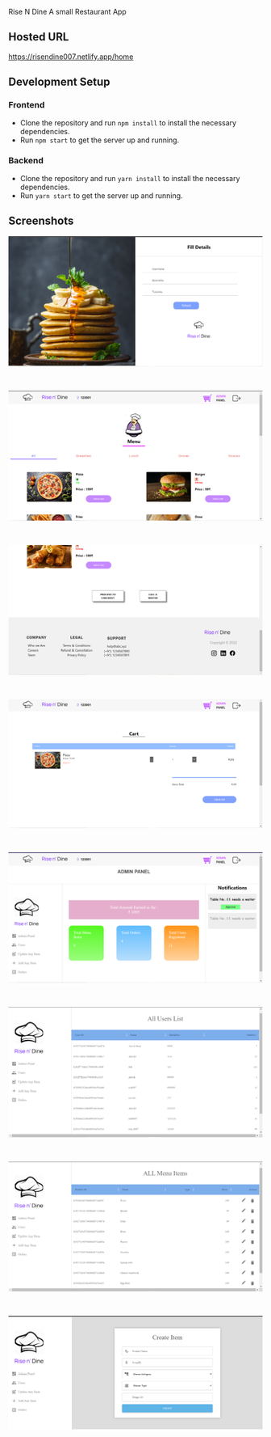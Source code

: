 Rise N Dine
A small Restaurant App

## Hosted URL
https://risendine007.netlify.app/home

## Development Setup

### Frontend

- Clone the repository and run `npm install` to install the necessary dependencies.
- Run `npm start` to get the server up and running.

### Backend

- Clone the repository and run `yarn install` to install the necessary dependencies.
- Run `yarn start` to get the server up and running.

## Screenshots

![App Screenshot](https://github.com/Ayush-019/Restaurant_Website/blob/main/src/Assets/Read%20me%20Assets/Screenshot%20(475).png)

<br>

![App Screenshot](https://github.com/Ayush-019/Restaurant_Website/blob/main/src/Assets/Read%20me%20Assets/Screenshot%20(476).png)

<br>

![App Screenshot](https://github.com/Ayush-019/Restaurant_Website/blob/main/src/Assets/Read%20me%20Assets/Screenshot%20(477).png)

<br>

![App Screenshot](https://github.com/Ayush-019/Restaurant_Website/blob/main/src/Assets/Read%20me%20Assets/Screenshot%20(478).png)

<br>

![App Screenshot](https://github.com/Ayush-019/Restaurant_Website/blob/main/src/Assets/Read%20me%20Assets/Screenshot%20(479).png)

<br>

![App Screenshot](https://github.com/Ayush-019/Restaurant_Website/blob/main/src/Assets/Read%20me%20Assets/Screenshot%20(480).png)

<br>

![App Screenshot](https://github.com/Ayush-019/Restaurant_Website/blob/main/src/Assets/Read%20me%20Assets/Screenshot%20(481).png)

<br>

![App Screenshot](https://github.com/Ayush-019/Restaurant_Website/blob/main/src/Assets/Read%20me%20Assets/Screenshot%20(482).png)

<br>
